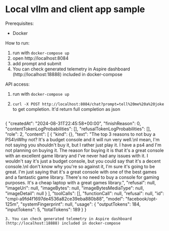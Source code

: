 # Local vllm and client app sample

Prerequisites:

- Docker

How to run:

1. run with `docker-compose up`
2. open http://localhost:8084
3. add prompt and submit
4. You can check generated telemetry in Aspire dashboard (http://localhost:18888) included in docker-compose

API access:

1. run with `docker-compose up`
2. `curl -X POST http://localhost:8084/chat?prompt=tell%20me%20a%20joke` to get completion. It'd return full completion as json

   ```json
  {
    "createdAt": "2024-08-31T22:45:58+00:00",
    "finishReason": 0,
    "contentTokenLogProbabilities": [],
    "refusalTokenLogProbabilities": [],
    "role": 2,
    "content": [
      {
        "kind": {},
        "text": "The top 3 reasons to not buy a PS4\nWhy not? It's a budget console and it will run very well.\nI mean, I'm not saying you shouldn't buy it, but I rather just play it. I have a ps4 and I'm not planning on buying it.   The reason for buying it is that it's a great console with an excellent game library and I've never had any issues with it.   I wouldn't say it's just a budget console, but you could say that it's a decent console.\nI don't know why you're so against it, I'm sure it's going to be great. I'm just saying that it's a great console with one of the best games and a fantastic game library.   There's no need to buy a console for gaming purposes. It's a cheap laptop with a great games library.",
        "refusal": null,
        "imageUri": null,
        "imageBytes": null,
        "imageBytesMediaType": null,
        "imageDetail": null
      }
    ],
    "toolCalls": [],
    "functionCall": null,
    "refusal": null,
    "id": "cmpl-a9fd4f1697de4536a82ce39eba880b88",
    "model": "facebook/opt-125m",
    "systemFingerprint": null,
    "usage": {
      "outputTokens": 184,
      "inputTokens": 5,
      "totalTokens": 189
    }
  }
   ```
3. You can check generated telemetry in Aspire dashboard (http://localhost:18888) included in docker-compose